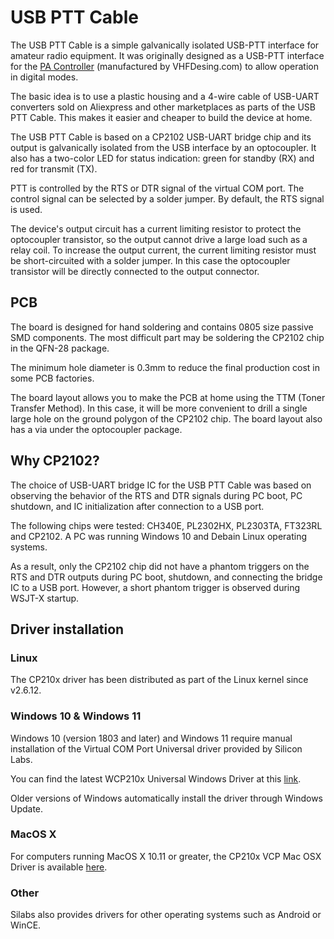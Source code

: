 # USB PTT Cable

The USB PTT Cable is a simple galvanically isolated USB-PTT interface for amateur radio equipment. It was originally designed as a USB-PTT interface for the [PA Controller](https://vhfdesign.com/pas/pa-controller.html) (manufactured by VHFDesing.com) to allow operation in digital modes. 

The basic idea is to use a plastic housing and a 4-wire cable of USB-UART converters sold on Aliexpress and other marketplaces as parts of the USB PTT Cable. This makes it easier and cheaper to build the device at home.

The USB PTT Cable is based on a CP2102 USB-UART bridge chip and its output is galvanically isolated from the USB interface by an optocoupler. It also has a two-color LED for status indication: green for standby (RX) and red for transmit (TX).

PTT is controlled by the RTS or DTR signal of the virtual COM port. The control signal can be selected by a solder jumper. By default, the RTS signal is used. 

The device's output circuit has a current limiting resistor to protect the optocoupler transistor, so the output cannot drive a large load such as a relay coil. To increase the output current, the current limiting resistor must be short-circuited with a solder jumper. In this case the optocoupler transistor will be directly connected to the output connector.

## PCB
The board is designed for hand soldering and contains 0805 size passive SMD components. The most difficult part may be soldering the CP2102 chip in the QFN-28 package.

The minimum hole diameter is 0.3mm to reduce the final production cost in some PCB factories.

The board layout allows you to make the PCB at home using the TTM (Toner Transfer Method). In this case, it will be more convenient to drill a single large hole on the ground polygon of the CP2102 chip. The board layout also has a via under the optocoupler package.

## Why CP2102?

The choice of USB-UART bridge IC for the USB PTT Cable was based on observing the behavior of the RTS and DTR signals during PC boot, PC shutdown, and IC initialization after connection to a USB port.

The following chips were tested: CH340E, PL2302HX, PL2303TA, FT323RL and CP2102. A PC was running Windows 10 and Debain Linux operating systems.

As a result, only the CP2102 chip did not have a phantom triggers on the RTS and DTR outputs during PC boot, shutdown, and connecting the bridge IC to a USB port. However, a short phantom trigger is observed during WSJT-X startup.

## Driver installation

### Linux

The CP210х driver has been distributed as part of the Linux kernel since v2.6.12. 

### Windows 10 & Windows 11

Windows 10 (version 1803 and later) and Windows 11 require manual installation of the Virtual COM Port Universal driver provided by Silicon Labs.

You can find the latest WCP210x Universal Windows Driver at this [link](https://www.silabs.com/developers/usb-to-uart-bridge-vcp-drivers?tab=downloads).

Older versions of Windows automatically install the driver through Windows Update.

### MacOS X

For computers running MacOS X 10.11 or greater, the CP210x VCP Mac OSX Driver is available [here](https://www.silabs.com/developers/usb-to-uart-bridge-vcp-drivers?tab=downloads).

### Other

Silabs also provides drivers for other operating systems such as Android or WinCE.

